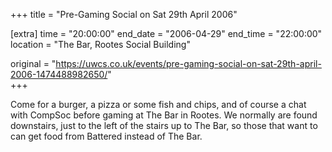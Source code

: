 +++
title = "Pre-Gaming Social on Sat 29th April 2006"

[extra]
time = "20:00:00"
end_date = "2006-04-29"
end_time = "22:00:00"
location = "The Bar, Rootes Social Building"

original = "https://uwcs.co.uk/events/pre-gaming-social-on-sat-29th-april-2006-1474488982650/"    
+++

Come for a burger, a pizza or some fish and chips, and of course a chat with CompSoc before gaming at The Bar in Rootes. We normally are found downstairs, just to the left of the stairs up to The Bar, so those that want to can get food from Battered instead of The Bar.


